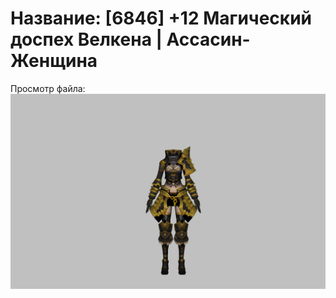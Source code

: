 # Название: [6846] +12 Магический доспех Велкена | Ассасин-Женщина

Просмотр файла:
![p070023.png](p070023.png)